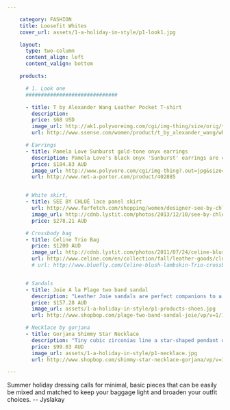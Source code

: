 ```yaml
---

    category: FASHION
    title: Loosefit Whites
    cover_url: assets/1-a-holiday-in-style/p1-look1.jpg

    layout:
      type: two-column
      content_align: left
      content_valign: bottom

    products:

      # 1. Look one
      ##############################

      - title: T by Alexander Wang Leather Pocket T-shirt
        description:
        price: $68 USD
        image_url: http://ak1.polyvoreimg.com/cgi/img-thing/size/orig/tid/84385512.jpg
        url: http://www.ssense.com/women/product/t_by_alexander_wang/white_supima_and_leather_pocket_t-shirt/81748

      # Earrings
      - title: Pamela Love Sunburst gold-tone onyx earrings
        description: Pamela Love's black onyx 'Sunburst' earrings are crafted from burnished gold-tone brass for a vintage feel. Work the brand's effortlessly cool aesthetic by styling yours with a loose-fit tee and distressed denim. For pierced ears.
        price: $184.83 AUD
        image_url: http://www.polyvore.com/cgi/img-thing?.out=jpg&size=l&tid=99099195
        url: http://www.net-a-porter.com/product/402885


      # White skirt,
      - title: SEE BY CHLOÉ lace panel skirt
        url: http://www.farfetch.com/shopping/women/designer-see-by-chloe-lace-panel-skirt-item-10588304.aspx
        image_url: http://cdnb.lystit.com/photos/2013/12/10/see-by-chloe-white-mini-skirt-product-1-16036251-774483343_large_flex.jpeg
        price: $278.21 AUD

      # Crossbody bag
      - title: Celine Trio Bag
        price: $1200 AUD
        image_url: http://cdnb.lystit.com/photos/2011/07/24/celine-blush-blush-lambskin-trio-crossbody-bag-product-1-1232823-977559157.jpeg
        url: http://www.celine.com/en/collection/fall/leather-goods/clutch-pouch/35
        # url: http://www.bluefly.com/Celine-blush-lambskin-Trio-crossbody-bag/cat20428/316163501/detail.fly


      # Sandals
      - title: Joie A la Plage two band sandal
        description: "Leather Joie sandals are perfect companions to a poolside look. Slip-on design with matte and metallic bands. Leather sole. Leather: Cowhide. Made in Italy."
        price: $157.28 AUD
        image_url: assets/1-a-holiday-in-style/p1-products-shoes.jpg
        url: http://www.shopbop.com/plage-two-band-sandal-joie/vp/v=1/1577875048.htm?folderID=2534374302112443&fm=other-shopbysize&colorId=55429

      # Necklace by gorjana
      - title: Gorjana Shimmy Star Necklace
        description: "Tiny cubic zirconias line a star-shaped pendant on this gold-tone Gorjana necklace. Ring clasp. 18k gold plate."
        price: $99.03 AUD
        image_url: assets/1-a-holiday-in-style/p1-necklace.jpg
        url: http://www.shopbop.com/shimmy-star-necklace-gorjana/vp/v=1/1572808075.htm?fm=search-shopbysize

---
```


<span>Summer holiday dressing calls for minimal, basic pieces that can be easily be mixed and matched to keep your baggage light and broaden your outfit choices. -- Jyslakay</span>
